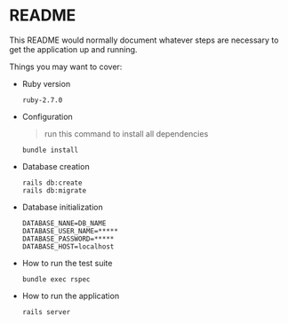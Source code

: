 # README

This README would normally document whatever steps are necessary to get the
application up and running.

Things you may want to cover:

* Ruby version

    ```ruby-2.7.0```

* Configuration
   
   > run this command to install all dependencies
   
   ```bundle install```

* Database creation
    
    ```
    rails db:create
    rails db:migrate
  ```

* Database initialization  
  ```
  DATABASE_NANE=DB_NAME
  DATABASE_USER_NAME=*****
  DATABASE_PASSWORD=*****
  DATABASE_HOST=localhost

* How to run the test suite

  ```bundle exec rspec```
  
 * How to run the application
 
    ```rails server```

